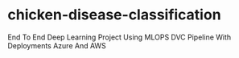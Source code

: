 # chicken-disease-classification
End To End Deep Learning Project Using MLOPS DVC Pipeline With Deployments Azure And AWS
